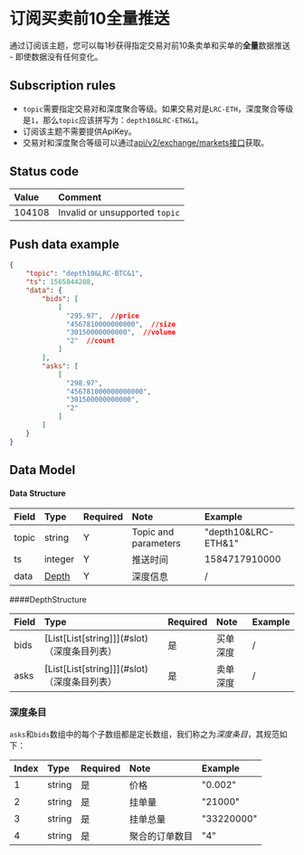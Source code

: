 # 订阅买卖前10全量推送

通过订阅该主题，您可以每1秒获得指定交易对前10条卖单和买单的**全量**数据推送 - 即使数据没有任何变化。

## Subscription rules

- `topic`需要指定交易对和深度聚合等级。如果交易对是`LRC-ETH`，深度聚合等级是`1`，那么`topic`应该拼写为：`depth10&LRC-ETH&1`。
- 订阅该主题不需要提供ApiKey。
- 交易对和深度聚合等级可以通过[api/v2/exchange/markets接口](../dex_apis/getMarkets.md)获取。


## Status code

| Value |                 Comment                  |
| :---- | :----------------------------------- |
| 104108 | Invalid or unsupported `topic`|

##  Push data example

```json
{
    "topic": "depth10&LRC-BTC&1",
    "ts": 1565844208,
    "data": {
        "bids": [
            [
              "295.97",  //price
              "4567810000000000",  //size
              "30150000000000",  //volume
              "2"  //count
            ]
        ],
        "asks": [
            [
              "298.97",
              "456781000000000000",
              "301500000000000",
              "2"
            ]
        ]
    }
}
```

## Data Model

#### Data Structure

| Field  |      Type       | Required |       Note       |        Example         |
| :--- | :------------- | :------ | :-------------- | :----------------- |
| topic |     string      |    Y    | Topic and parameters | "depth10&LRC-ETH&1" |
|  ts   |     integer     |    Y    |     推送时间     |    1584717910000    |
| data  | [Depth](#depth) |    Y    |     深度信息     |          /          |

####<span id="depth">DepthStructure</span>

| Field | Type                           | Required | Note     | Example |
| :---- | :------------------------------ | :-------- | :-------- | :---- |
| bids | [List\[List\[string\]]](#slot)  （深度条目列表）| 是       | 买单深度 | /    |
| asks | [List\[List\[string\]]](#slot)  （深度条目列表）| 是       | 卖单深度 | /    |

### <span id = "slot">深度条目</span>

`asks`和`bids`数组中的每个子数组都是定长数组，我们称之为*深度条目*，其规范如下：

| Index  | Type   | Required | Note           | Example       |
| :------ | :------ | :-------- | :-------------- | :---------- |
|    1     | string | 是       | 价格           | "0.002"    |
|    2     | string | 是       | 挂单量         | "21000"    |
|    3     | string | 是       | 挂单总量       | "33220000" |
|    4     | string | 是       | 聚合的订单数目 | "4"        |
